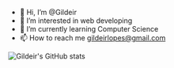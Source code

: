 - 👋 Hi, I’m @Gildeir
- 👀 I’m interested in web developing
- 🌱 I’m currently learning Computer Science
- 📫 How to reach me gildeirlopes@gmail.com



<!---
Gildeir/Gildeir is a ✨ special ✨ repository because its `README.md` (this file) appears on your GitHub profile.
You can click the Preview link to take a look at your changes.
--->
![Gildeir's GitHub stats](https://github-readme-stats.vercel.app/api?username=gildeir&show_icons=true)

